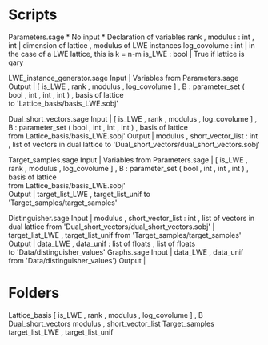 # Scripts

Parameters.sage
	* No input
	* Declaration of variables
		rank , modulus 	: int , int 	| dimension of lattice , modulus of LWE instances
		log_covolume 	: int		| in the case of a LWE lattice, this is k = n-m 
		is_LWE 		: bool		| True if lattice is qary

LWE_instance_generator.sage
	Input 	| Variables from Parameters.sage
	Output	| [ is_LWE , rank , modulus , log_covolume ] , B : parameter_set ( bool , int , int , int ) , basis of lattice  
			to 'Lattice_basis/basis_LWE.sobj'
			
Dual_short_vectors.sage
	Input   | [ is_LWE , rank , modulus , log_covolume ] , B : parameter_set ( bool , int , int , int ) , basis of lattice  
			from Lattice_basis/basis_LWE.sobj'
	Output  | modulus , short_vector_list : int , list of vectors in dual lattice
			to 'Dual_short_vectors/dual_short_vectors.sobj'

Target_samples.sage
	Input	| Variables from Parameters.sage 
		| [ is_LWE , rank , modulus , log_covolume ] , B : parameter_set ( bool , int , int , int ) , basis of lattice  
			from Lattice_basis/basis_LWE.sobj'	
	Output	| target_list_LWE , target_list_unif 
			to 'Target_samples/target_samples'

Distinguisher.sage
	Input 	| modulus , short_vector_list : int , list of vectors in dual lattice
			from 'Dual_short_vectors/dual_short_vectors.sobj'
		| target_list_LWE , target_list_unif 
			from 'Target_samples/target_samples'
	Output	| data_LWE , data_unif : list of floats , list of floats  
			to 'Data/distinguisher_values'
Graphs.sage
	Input 	| data_LWE , data_unif 
			from 'Data/distinguisher_values')
	Output	| 
	
# Folders

Lattice_basis
	[ is_LWE , rank , modulus , log_covolume ] , B
Dual_short_vectors
	modulus , short_vector_list 
Target_samples
	target_list_LWE , target_list_unif
